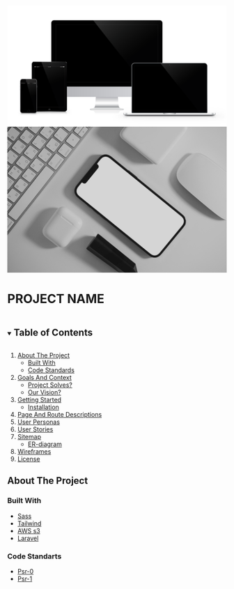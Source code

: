 ![Mockup Desktop](/mockup1.png?raw=true)
![Mockup Mobile](/mockap2.jpg?raw=true)

 <!-- TABLE OF CONTENTS -->
 # PROJECT NAME
 <details open="open">
  <summary><h2 style="display: inline-block">Table of Contents</h2></summary>
  <ol>
    <li><a href="#about-the-project">About The Project</a>
            <ul>
                <li><a href="#built-with">Built With</a></li>
                <li><a href="#code-standards">Code Standards</a></li>
            </ul>
    </li>
    <li>
        <a href="#goals-and-context">Goals And Context</a>
            <ul>
                <li><a href="#project-solves">Project Solves?</a></li>
                <li><a href="#our-vision">Our Vision?</a></li>
            </ul>
    </li>
    <li>
        <a href="#getting-started">Getting Started</a>
            <ul>
                <li><a href="#installation">Installation</a></li>
            </ul>
   </li> 
    <li><a href="#page-and-route-descriptions">Page And Route Descriptions</a></li>
    <li><a href="#user-Personas">User Personas</a></li>
    <li><a href="#user-stories">User Stories</a></li>
    <li>
        <a href="#sitemap">Sitemap</a> 
            <ul>
                <li><a href="#er-diagram">ER-diagram</a></li>
            </ul>
    </li>
    <li><a href="#wireframes">Wireframes</a></li>
    <li><a href="#license">License</a></li>
  </ol>
 </details>

 ## About The Project
 
 ### Built With 
 
* [Sass](https://sass-lang.com)
* [Tailwind](https://tailwindcss.com)
* [AWS s3](https://s3.console.aws.amazon.com/s3)
* [Laravel](https://laravel.com)

### Code Standarts
* [Psr-0](https://github.com/php-fig/fig-standards/blob/master/accepted/PSR-0.md)
* [Psr-1](https://github.com/php-fig/fig-standards/blob/master/accepted/PSR-1-basic-coding-standard.md)
